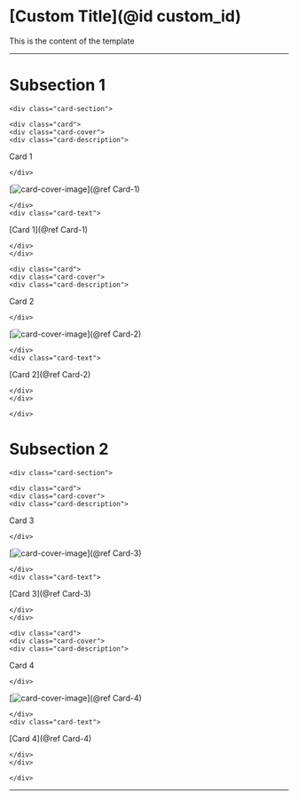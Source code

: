 # [Custom Title](@id custom_id)

This is the content of the template

---

# Subsection 1


```@raw html
<div class="card-section">
```

```@raw html
<div class="card">
<div class="card-cover">
<div class="card-description">
```
Card 1
```@raw html
</div>
```
[![card-cover-image](covers/card_1.svg)](@ref Card-1)
```@raw html
</div>
<div class="card-text">
```

[Card 1](@ref Card-1)

```@raw html
</div>
</div>
```

```@raw html
<div class="card">
<div class="card-cover">
<div class="card-description">
```
Card 2
```@raw html
</div>
```
[![card-cover-image](covers/card_2.svg)](@ref Card-2)
```@raw html
</div>
<div class="card-text">
```

[Card 2](@ref Card-2)

```@raw html
</div>
</div>
```



```@raw html
</div>
```

# Subsection 2


```@raw html
<div class="card-section">
```

```@raw html
<div class="card">
<div class="card-cover">
<div class="card-description">
```
Card 3
```@raw html
</div>
```
[![card-cover-image](covers/card_3.svg)](@ref Card-3)
```@raw html
</div>
<div class="card-text">
```

[Card 3](@ref Card-3)

```@raw html
</div>
</div>
```

```@raw html
<div class="card">
<div class="card-cover">
<div class="card-description">
```
Card 4
```@raw html
</div>
```
[![card-cover-image](covers/card_4.svg)](@ref Card-4)
```@raw html
</div>
<div class="card-text">
```

[Card 4](@ref Card-4)

```@raw html
</div>
</div>
```



```@raw html
</div>
```



---
